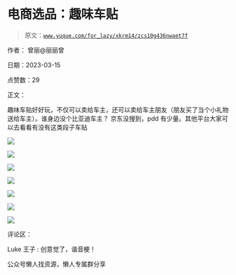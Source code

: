 # 电商选品：趣味车贴

> 原文：[`www.yuque.com/for_lazy/xkrm14/zcs10g436nwaet7f`](https://www.yuque.com/for_lazy/xkrm14/zcs10g436nwaet7f)



作者： 曾丽@丽丽曾



日期：2023-03-15



点赞数：29



正文：



趣味车贴好好玩，不仅可以卖给车主，还可以卖给车主朋友（朋友买了当个小礼物送给车主）。谁身边没个比亚迪车主？ 京东没搜到，pdd 有少量。其他平台大家可以去看看有没有这类段子车贴



![](img/2c479f7bdd205688f21708a0ee577ec7.png)



![](img/4975d4941fbe792f49e55dbfb5f5f554.png)



![](img/90bb8e818792526f0138712a76af567e.png)



![](img/95ed8d19877521440ebbcc45ee926cfd.png)



![](img/89578ba39e55bd1f61fc38de94cb4046.png)



![](img/2a5ef569545547d12e7fb151934933f9.png)



![](img/c9fbc661bf35429e78f54b254f56235b.png)



评论区：



Luke 王子 : 创意觉了，谐音梗！



公众号懒人找资源，懒人专属群分享

